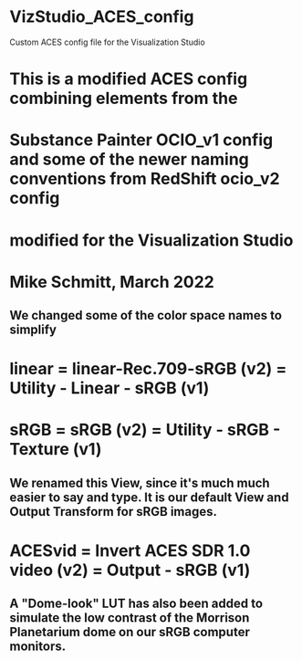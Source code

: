 # VizStudio_ACES_config
Custom ACES config file for the Visualization Studio

# This is a modified ACES config combining elements from the
# Substance Painter OCIO_v1 config and some of the newer naming conventions from RedShift ocio_v2 config
# modified for the Visualization Studio
# Mike Schmitt, March 2022

## We changed some of the color space names to simplify

# linear = linear-Rec.709-sRGB (v2) = Utility - Linear - sRGB (v1)
# sRGB = sRGB (v2) = Utility - sRGB - Texture (v1)

## We renamed this View, since it's much much easier to say and type.  It is our default View and Output Transform for sRGB images.

# ACESvid = Invert ACES SDR 1.0 video (v2) = Output - sRGB (v1)

## A "Dome-look" LUT has also been added to simulate the low contrast of the Morrison Planetarium dome on our sRGB computer monitors.
